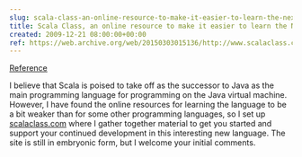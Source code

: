 ```yaml
---  
slug: scala-class-an-online-resource-to-make-it-easier-to-learn-the-next-big-language
title: Scala Class, an online resource to make it easier to learn the Next Big Language
created: 2009-12-21 08:00:00+00:00
ref: https://web.archive.org/web/20150303015136/http://www.scalaclass.com/
---  
```

[Reference](https://web.archive.org/web/20150303015136/http://www.scalaclass.com/)
 
I believe that Scala is poised to take off as the successor to Java as the main programming language for programming on the Java virtual machine. However, I have found the online resources for learning the language to be a bit weaker than for some other programming languages, so I set up [scalaclass.com](https://web.archive.org/web/20150303015136/http://www.scalaclass.com/) where I gather together material to get you started and support your continued development in this interesting new language. The site is still in embryonic form, but I welcome your initial comments.
